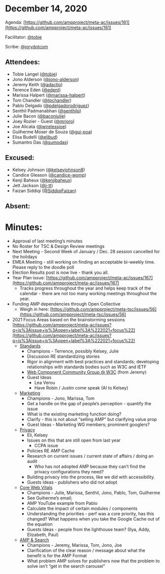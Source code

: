# December 14, 2020

Agenda: [https://github.com/ampproject/meta-ac/issues/161](https://github.com/ampproject/meta-ac/issues/161)

Facilitator: [@tobie][tobie]

Scribe: [@jorydotcom][jorydotcom]


## Attendees:

*   Tobie Langel ([@tobie][tobie])
*   Jono Alderson ([@jono-alderson][jono-alderson])
*   Jeremy Keith ([@adactio][adactio])
*   Terence Eden ([@edent][edent])
*   Marissa Halpert ([@marissa-halpert][marissa-halpert])
*   Tom Chandler ([@tpchandler][tpchandler])
*   Pablo Delgado ([@pdelgadorodriguez][pdelgadorodriguez])
*   Senthil Padmanabhan ([@senthilp][senthilp])
*   Julie Bacon ([@baconjulie][baconjulie])
*   Joey Rozier - Guest ([@mrjoro][mrjoro])
*   Joe Alicata ([@wirelessjoe][wirelessjoe])
*   Guilherme Moser de Souza ([@gui-poa][gui-poa])
*   Elisa Budelli ([@elibud][elibud])
*   Sumantro Das ([@sumodas][sumodas])


## Excused:

*   Kelsey Johnson ([@kelseyjohnson8][kelseyjohnson8])
*   Candice Gleason ([@candice-womp][candice-womp])
*   Kenji Baheux ([@kenjibaheux][kenjibaheux])
*   Jett Jackson ([@j-tt][j-tt])
*   Faizan Siddiqi ([@SiddiqiFaizan][SiddiqiFaizan])

## Absent:


# Minutes:

*   Approval of last meeting’s minutes
*   No Roster for TSC & Design Review meetings
*   Next Meeting - Second Week of January / Dec. 28 session cancelled for the holidays
*   EMEA Meeting - still working on finding an acceptable bi-weekly time. Please reply to the doodle poll
*   Election Results post is now live - thank you all.
*   Year Plan issue: [https://github.com/ampproject/meta-ac/issues/167](https://github.com/ampproject/meta-ac/issues/167)
    *   Tracks progress throughout the year and helps keep track of the calendar - there are not too many working meetings throughout the year.
*   Funding AMP dependencies through Open Collective
    *   Weigh in here: [https://github.com/ampproject/meta-tsc/issues/56](https://github.com/ampproject/meta-tsc/issues/56)
*   2021 Focus Areas based on the brainstorming sessions [https://github.com/ampproject/meta-ac/issues?q=is%3Aissue+is%3Aopen+label%3A%222021+focus%22](https://github.com/ampproject/meta-ac/issues?q=is%3Aissue+is%3Aopen+label%3A%222021+focus%22)
    *   [Standards](https://github.com/ampproject/meta-ac/issues/162)
        *   Champions - Terrence, possibly Kelsey, Julie
        *   Discussion RE standardizing stories
        *   Rigor in alignment with best practices and standards; developing relationships with standards bodies such as W3C and IETF
        *   [Web Component Community Group @ W3C](https://www.w3.org/community/webcomponents/) (from Jeremy)
        *   Guest Ideas
            *   Lea Verou
            *   Have Robin / Justin come speak (AI to Kelsey)
    *   [Marketing](https://github.com/ampproject/meta-ac/issues/163)
        *   Champions - Jono, Marissa, Tom
        *   Get a handle on the gap of people’s perception - quantify the issue
        *   What is the existing marketing function doing?
        *   Clarify - this is not about “selling AMP” but clarifying value prop
        *   Guest Ideas - Marketing WG members; prominent googlers?
    *   [Privacy](https://github.com/ampproject/meta-ac/issues/164)
        *   Eli, Kelsey
        *   Issues on this that are still open from last year
            *   CCPA issue
        *   Policies RE AMP Cache
        *   Research on current issues / current state of affairs / doing an audit
            *   Who has not adopted AMP because they can’t find the privacy configurations they need?
        *   Building privacy into the process, like we did with accessibility. 
        *   Guests Ideas - publishers who did not adopt
    *   [Core Web Vitals](https://github.com/ampproject/meta-ac/issues/165) 
        *   Champions - Julie, Marissa, Senthil, Jono, Pablo, Tom, Guilherme
        *   See Guiherme’s email; 
        *   AMP YouTube example from Pablo
        *   Calculate the impact of certain modules / components
        *   Understanding the priorities - perf was a core priority, has this changed? What happens when you take the Google Cache out of the equation
        *   Guests Ideas - people from the lighthouse team? (Ilya, Addy, Elizabeth, Paul)
    *   [AMP & Search](https://github.com/ampproject/meta-ac/issues/166)
        *   Champions - Jeremy, Marissa, Tom, Jono, Joe
        *   Clarification of the clear reason / message about what the benefit is for the AMP Format
        *   What problem AMP solves for publishers now that the problem to solve isn’t “get in the search carousel”

[tobie]: https://github.com/tobie
[wirelessjoe]: https://github.com/wirelessjoe
[sumodas]: https://github.com/sumodas
[edent]: https://github.com/edent
[senthilp]: https://github.com/senthilp
[kenjibaheux]: https://github.com/kenjibaheux
[elibud]: https://github.com/elibud
[gui-poa]: https://github.com/gui-poa
[pdelgadorodriguez]: https://github.com/pdelgadorodriguez
[tpchandler]: https://github.com/tpchandler
[marissa-halpert]: https://github.com/marissa-halpert
[candice-womp]: https://github.com/candice-womp
[jono-alderson]: https://github.com/jono-alderson
[baconjulie]: https://github.com/baconjulie
[kelseyjohnson8]: https://github.com/kelseyjohnson8]
[j-tt]: https://github.com/j-tt
[adactio]: https://github.com/adactio
[mrjoro]: https://github.com/mrjoro
[SiddiqiFaizan]: https://github.com/SiddiqiFaizan
[jorydotcom]: https://github.com/jorydotcom
[DavidStrauss]: https://github.com/DavidStrauss
[cpapazian]: https://github.com/cpapazian
[dvoytenko]: https://github.com/dvoytenko
[rudygalfi]: https://github.com/rudygalfi
[KasianaMac]: https://github.com/KasianaMac
[jeffjose]: https://github.com/jeffjose